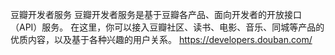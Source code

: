 ﻿豆瓣开发者服务
豆瓣开发者服务是基于豆瓣各产品、面向开发者的开放接口（API）服务。
在这里，你可以接入豆瓣社区、读书、电影、音乐、同城等产品的优质内容，以及基于各种兴趣的用户关系。
https://developers.douban.com/